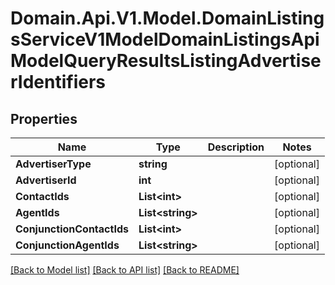 # Domain.Api.V1.Model.DomainListingsServiceV1ModelDomainListingsApiModelQueryResultsListingAdvertiserIdentifiers
## Properties

Name | Type | Description | Notes
------------ | ------------- | ------------- | -------------
**AdvertiserType** | **string** |  | [optional] 
**AdvertiserId** | **int** |  | [optional] 
**ContactIds** | **List&lt;int&gt;** |  | [optional] 
**AgentIds** | **List&lt;string&gt;** |  | [optional] 
**ConjunctionContactIds** | **List&lt;int&gt;** |  | [optional] 
**ConjunctionAgentIds** | **List&lt;string&gt;** |  | [optional] 

[[Back to Model list]](../README.md#documentation-for-models) [[Back to API list]](../README.md#documentation-for-api-endpoints) [[Back to README]](../README.md)

